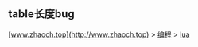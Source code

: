 ## table长度bug

[www.zhaoch.top](http://www.zhaoch.top) > [编程](http://www.zhaoch.top/编程) > [lua](http://www.zhaoch.top/编程/lua)

